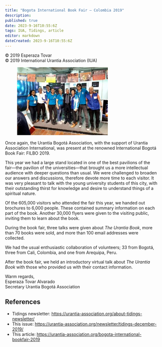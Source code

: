 ```yaml
---
title: "Bogota International Book Fair – Colombia 2019"
description: 
published: true
date: 2023-9-16T10:55:6Z
tags: IUA, Tidings, article
editor: markdown
dateCreated: 2023-9-16T10:55:6Z
---
```


<p class="v-card v-sheet theme--light gray lighten-3 px-2">© 2019 Esperaza Tovar<br>© 2019 International Urantia Association (IUA)</p>

<figure id="Figure_1" class="image urantiapedia image-style-align-left">
<img src="../../../image/article/IUA_Tidings/Bogota-BF-2019-4-300x224.jpg">
</figure>

Once again, the Urantia Bogotá Association, with the support of Urantia Association International, was present at the renowned International Bogotá Book Fair: FILBO 2019.

This year we had a large stand located in one of the best pavilions of the fair—the pavilion of the universities—that brought us a more intellectual audience with deeper questions than usual. We were challenged to broaden our answers and discussions, therefore devote more time to each visitor. It was very pleasant to talk with the young university students of this city, with their outstanding thirst for knowledge and desire to understand things of a spiritual nature.

Of the 605,000 visitors who attended the fair this year, we handed out brochures to 6,000 people. These contained summary information on each part of the book. Another 30,000 flyers were given to the visiting public, inviting them to learn about the book.

During the book fair, three talks were given about _The Urantia Book_, more than 70 books were sold, and more than 100 email addresses were collected.

We had the usual enthusiastic collaboration of volunteers; 33 from Bogotá, three from Cali, Colombia, and one from Arequipa, Peru.

After the book fair, we held an introductory virtual talk about _The Urantia Book_ with those who provided us with their contact information.

Warm regards,  
Esperaza Tovar Alvarado  
Secretary Urantia Bogotá Association
<br style="clear:both;"/>

## References

- Tidings newsletter: https://urantia-association.org/about-tidings-newsletter/
- This issue: https://urantia-association.org/newsletter/tidings-december-2019/
- This article: https://urantia-association.org/bogota-international-bookfair-2019